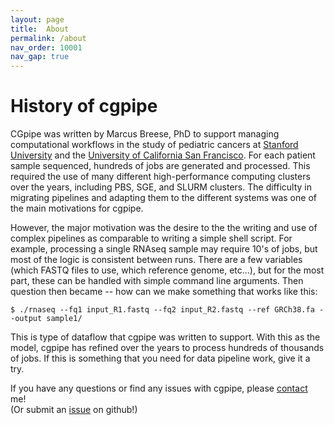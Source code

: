```yaml
---
layout: page
title:  About
permalink: /about
nav_order: 10001
nav_gap: true
---
```


# History of cgpipe

CGpipe was written by Marcus Breese, PhD to support managing computational workflows in the study of pediatric cancers at [Stanford University](https://stanford.edu) and the [University of California San Francisco](https://ucsf.edu). For each patient sample sequenced, hundreds of jobs are generated and processed. This required the use of many different high-performance computing clusters over the years, including PBS, SGE, and SLURM clusters. The difficulty in migrating pipelines and adapting them to the different systems was one of the main motivations for cgpipe.

However, the major motivation was the desire to the the writing and use of complex pipelines as comparable to writing a simple shell script. For example, processing a single RNAseq sample may require 10's of jobs, but most of the logic is consistent between runs. There are a few variables (which FASTQ files to use, which reference genome, etc...), but for the most part, these can be handled with simple command line arguments. Then question then became -- how can we make something that works like this:

    $ ./rnaseq --fq1 input_R1.fastq --fq2 input_R2.fastq --ref GRCh38.fa --output sample1/

This is type of dataflow that cgpipe was written to support. With this as the model, cgpipe has refined over the years to process hundreds of thousands of jobs. If this is something that you need for data pipeline work, give it a try.

If you have any questions or find any issues with cgpipe, please [contact](contact) me!  
(Or submit an [issue](https://github.com/compgen-io/cgpipe/issues) on github!)

